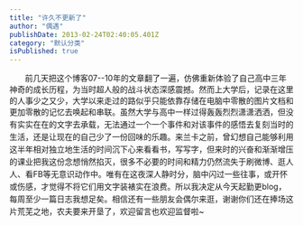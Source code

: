 ```yaml
---
title: "许久不更新了"
author: "偶遇"
publishDate: 2013-02-24T02:40:05.401Z
category: "默认分类"
isPublished: true
---
```


&nbsp; &nbsp; &nbsp; &nbsp;前几天把这个博客07--10年的文章翻了一遍，仿佛重新体验了自己高中三年神奇的成长历程，为当时超人般的战斗状态深感震撼。然而上大学后，记录在这里的人事少之又少，大学以来走过的路似乎只能依靠存储在电脑中零散的图片文档和更加零散的记忆去唤起和串联。<span style="line-height: 22px;"     >虽然大学与高中一样过得轰轰烈烈潇潇洒洒，但没有实实在在的文字去承载，无法通过一个一个事件和对该事件的感悟去复刻当时的生活，还是让现在的自己少了一份回味的乐趣。</span><span style="line-height: 22px;"     >来兰卡之前，曾幻想自己能够利用这半年相对独立地生活的时间沉下心来看看书，写写字，但来时的兴奋和渐渐增压的课业把我这份念想悄然掐灭，很多不必要的时间和精力仍然流失于刷微博、逛人人、看FB等无意识动作中。唯有在这夜深人静时分，脑中闪过一些往事，或开怀或伤感，才觉得不将它们用文字装裱实在浪费。所以我决定从今天起勤更blog，每周至少一篇日志我想足矣。相信还有一些朋友会偶尔来逛，谢谢你们还在捧场这片荒芜之地，农夫要来开垦了，欢迎留言也欢迎监督啦~</span><div><div><wbr></div></div>